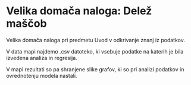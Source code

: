 # Velika domača naloga: Delež maščob

Velika domača naloga pri predmetu Uvod v odkrivanje znanj iz podatkov.

V data mapi najdemo .csv datoteko, ki vsebuje podatke na katerih je bila izvedena analiza in regresija.

V mapi rezultati so pa shranjene slike grafov, ki so pri analizi podatkov in ovrednotenju modela nastali.
